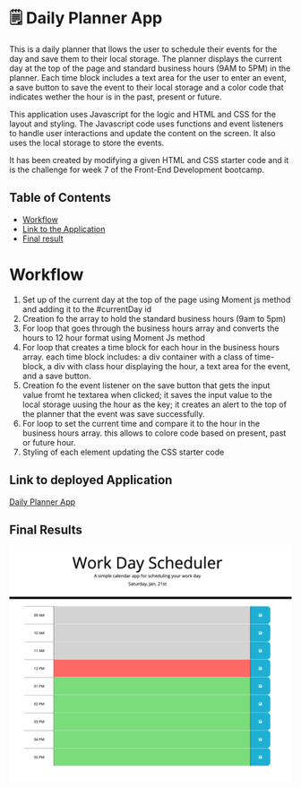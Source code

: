# 🗒️ Daily Planner App
This is a daily planner that llows the user to schedule their events for the day and save them to their local storage. The planner displays the current day at the top of the page and standard business hours (9AM to 5PM) in the planner. 
Each time block includes a text area for the user to enter an event, a save button to save the event to their local storage and a color code that indicates wether the hour is in the past, present or future. 

This application uses Javascript for the logic and HTML and CSS for the layout and styling. 
The Javascript code uses functions and event listeners to handle user interactions and update the content on the screen. It also uses the local storage to store the events. 

It has been created by modifying a given HTML and CSS starter code and it is the challenge for week 7 of the Front-End Development bootcamp. 

## Table of Contents
- [Workflow](#workflow)
- [Link to the Application](#link-to-deployed-application)
- [Final result](#final-results)

# Workflow
1. Set up of the current day at the top of the page using Moment js method and adding it to the #currentDay id
2. Creation fo the array to hold the standard business hours (9am to 5pm)
3. For loop that goes through the business hours array and converts the hours to 12 hour format using Moment Js method
4. For loop that creates a time block for each hour in the business hours array. each time block includes: a div container with a class of time-block, a div with class hour displaying the hour, a text area for the event, and a save button. 
5. Creation fo the event listener on the save button that gets the input value fromt he textarea when clicked; it saves the input value to the local storage uusing the hour as the key; it creates an alert to the top of the planner that the event was save successfully.
6. For loop to set the current time and compare it to the hour in the business hours array. this allows to colore code based on present, past or future hour. 
7. Styling of each element updating the CSS starter code

## Link to deployed Application
[Daily Planner App](https://clelia-m.github.io/dailyplanner/)

## Final Results
![Final app](https://github.com/Clelia-M/dailyplanner/blob/67688daa76d72187adacbeae4f45b82534849509/assets/img/Daily%20Planner.png)
